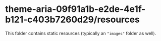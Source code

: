 # theme-aria-09f91a1b-e2de-4e1f-b121-c403b7260d29/resources

This folder contains static resources (typically an `"images"` folder as well).
